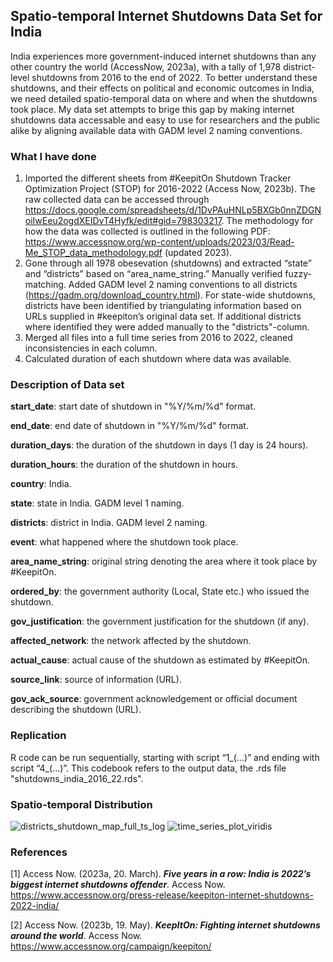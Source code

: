## Spatio-temporal Internet Shutdowns Data Set for India

India experiences more government-induced internet shutdowns than any other country the world (AccessNow, 2023a), with a tally of 1,978 district-level shutdowns from 2016 to the end of 2022. To better understand these shutdowns, and their effects on political and economic outcomes in India, we need detailed spatio-temporal data on where and when the shutdowns took place. My data set attempts to brige this gap by making internet shutdowns data accessable and easy to use for researchers and the public alike by aligning available data with GADM level 2 naming conventions. 

### What I have done 

1) Imported the different sheets from #KeepitOn Shutdown Tracker Optimization Project (STOP) for 2016-2022 (Access Now, 2023b). The raw collected data can be accessed through https://docs.google.com/spreadsheets/d/1DvPAuHNLp5BXGb0nnZDGNoiIwEeu2ogdXEIDvT4Hyfk/edit#gid=798303217. The methodology for how the data was collected is outlined in the following PDF: https://www.accessnow.org/wp-content/uploads/2023/03/Read-Me_STOP_data_methodology.pdf (updated 2023). 
3) Gone through all 1978 obesevation (shutdowns) and extracted “state” and “districts” based on “area_name_string.” Manually verified fuzzy-matching. Added GADM level 2 naming conventions to all districts (https://gadm.org/download_country.html). For state-wide shutdowns, districts have been identified by triangulating information based on URLs supplied in #keepiton’s original data set. If additional districts where identified they were added manually to the "districts"-column.
4) Merged all files into a full time series from 2016 to 2022, cleaned inconsistencies in each column. 
5) Calculated duration of each shutdown where data was available. 

### Description of Data set

**start_date**: start date of shutdown in "%Y/%m/%d" format.

**end_date**: end date of shutdown in "%Y/%m/%d" format.

**duration_days**: the duration of the shutdown in days (1 day is 24 hours).

**duration_hours**: the duration of the shutdown in hours.

**country**: India.

**state**: state in India. GADM level 1 naming. 

**districts**: district in India. GADM level 2 naming. 

**event**: what happened where the shutdown took place. 

**area_name_string**: original string denoting the area where it took place by #KeepitOn. 

**ordered_by**: the government authority (Local, State etc.) who issued the shutdown. 

**gov_justification**: the government justification for the shutdown (if any). 

**affected_network**: the network affected by the shutdown.

**actual_cause**: actual cause of the shutdown as estimated by #KeepitOn. 

**source_link**: source of information (URL).

**gov_ack_source**: government acknowledgement or official document describing the shutdown (URL).

### Replication 
R code can be run sequentially, starting with script “1_(...)” and ending with script “4_(...)”. This codebook refers to the output data, the .rds file "shutdowns_india_2016_22.rds".

### Spatio-temporal Distribution 
![districts_shutdown_map_full_ts_log](https://user-images.githubusercontent.com/17031112/235295295-ce850a40-0f31-43c7-b03a-86b8ff507eab.jpg)
![time_series_plot_viridis](https://user-images.githubusercontent.com/17031112/235295299-7f500040-b85c-40c8-b2aa-efb03c8ab5ae.jpg)

### References
[1] Access Now. (2023a, 20. March). ***Five years in a row: India is 2022’s biggest internet shutdowns offender***. Access Now. https://www.accessnow.org/press-release/keepiton-internet-shutdowns-2022-india/

[2] Access Now. (2023b, 19. May). ***KeepItOn: Fighting internet shutdowns around the world***. Access Now. https://www.accessnow.org/campaign/keepiton/
